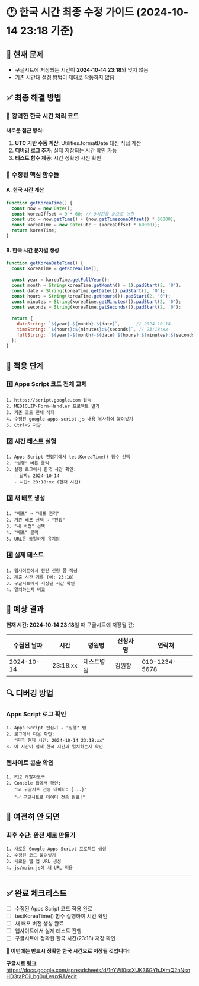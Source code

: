 # 🕐 한국 시간 최종 수정 가이드 (2024-10-14 23:18 기준)

## 🚨 현재 문제
- 구글시트에 저장되는 시간이 **2024-10-14 23:18**와 맞지 않음
- 기존 시간대 설정 방법이 제대로 작동하지 않음

## ✅ 최종 해결 방법

### 🔧 **강력한 한국 시간 처리 코드**

**새로운 접근 방식:**
1. **UTC 기반 수동 계산**: Utilities.formatDate 대신 직접 계산
2. **디버깅 로그 추가**: 실제 저장되는 시간 확인 가능
3. **테스트 함수 제공**: 시간 정확성 사전 확인

### 📝 **수정된 핵심 함수들**

#### A. 한국 시간 계산
```javascript
function getKoreaTime() {
  const now = new Date();
  const koreaOffset = 9 * 60; // 9시간을 분으로 변환
  const utc = now.getTime() + (now.getTimezoneOffset() * 60000);
  const koreaTime = new Date(utc + (koreaOffset * 60000));
  return koreaTime;
}
```

#### B. 한국 시간 문자열 생성
```javascript
function getKoreaDateTime() {
  const koreaTime = getKoreaTime();
  
  const year = koreaTime.getFullYear();
  const month = String(koreaTime.getMonth() + 1).padStart(2, '0');
  const date = String(koreaTime.getDate()).padStart(2, '0');
  const hours = String(koreaTime.getHours()).padStart(2, '0');
  const minutes = String(koreaTime.getMinutes()).padStart(2, '0');
  const seconds = String(koreaTime.getSeconds()).padStart(2, '0');
  
  return {
    dateString: `${year}-${month}-${date}`,      // 2024-10-14
    timeString: `${hours}:${minutes}:${seconds}`, // 23:18:xx
    fullString: `${year}-${month}-${date} ${hours}:${minutes}:${seconds}`
  };
}
```

## 🚀 **적용 단계**

### 1️⃣ Apps Script 코드 전체 교체
```
1. https://script.google.com 접속
2. MEDICLIP-Form-Handler 프로젝트 열기
3. 기존 코드 전체 삭제
4. 수정된 google-apps-script.js 내용 복사하여 붙여넣기
5. Ctrl+S 저장
```

### 2️⃣ 시간 테스트 실행
```
1. Apps Script 편집기에서 testKoreaTime() 함수 선택
2. "실행" 버튼 클릭
3. 실행 로그에서 한국 시간 확인:
   - 날짜: 2024-10-14
   - 시간: 23:18:xx (현재 시간)
```

### 3️⃣ 새 배포 생성
```
1. "배포" → "배포 관리"
2. 기존 배포 선택 → "편집"
3. "새 버전" 선택
4. "배포" 클릭
5. URL은 동일하게 유지됨
```

### 4️⃣ 실제 테스트
```
1. 웹사이트에서 진단 신청 폼 작성
2. 제출 시간 기록 (예: 23:18)
3. 구글시트에서 저장된 시간 확인
4. 일치하는지 비교
```

## 🎯 **예상 결과**

**현재 시간: 2024-10-14 23:18**일 때 구글시트에 저장될 값:

| 수집된 날짜 | 시간 | 병원명 | 신청자명 | 연락처 |
|------------|------|--------|----------|--------|
| 2024-10-14 | 23:18:xx | 테스트병원 | 김원장 | 010-1234-5678 |

## 🔍 **디버깅 방법**

### Apps Script 로그 확인
```
1. Apps Script 편집기 → "실행" 탭
2. 로그에서 다음 확인:
   "한국 현재 시간: 2024-10-14 23:18:xx"
3. 이 시간이 실제 한국 시간과 일치하는지 확인
```

### 웹사이트 콘솔 확인
```
1. F12 개발자도구
2. Console 탭에서 확인:
   "📊 구글시트 전송 데이터: {...}"
   "✅ 구글시트로 데이터 전송 완료!"
```

## 🚨 **여전히 안 되면**

### 최후 수단: 완전 새로 만들기
```
1. 새로운 Google Apps Script 프로젝트 생성
2. 수정된 코드 붙여넣기
3. 새로운 웹 앱 URL 생성
4. js/main.js에 새 URL 적용
```

---

## ✅ **완료 체크리스트**

- [ ] 수정된 Apps Script 코드 적용 완료
- [ ] testKoreaTime() 함수 실행하여 시간 확인
- [ ] 새 배포 버전 생성 완료
- [ ] 웹사이트에서 실제 테스트 진행
- [ ] 구글시트에 정확한 한국 시간(23:18) 저장 확인

**🎯 이번에는 반드시 정확한 한국 시간으로 저장될 것입니다!**

**구글시트 링크**: https://docs.google.com/spreadsheets/d/1nYWl0ssXUK36GYhJXmQ2hNsnHD3taPOiLbg0uLwuxRA/edit